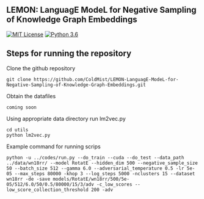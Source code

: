 ## LEMON: LanguagE ModeL for Negative Sampling of Knowledge Graph Embeddings

[![MIT License](https://img.shields.io/badge/License-MIT-green.svg)](https://choosealicense.com/licenses/mit/)
[![Python 3.6](https://img.shields.io/badge/python-3.9-blue.svg)](https://www.python.org/downloads/release/python-390/)

## Steps for running the repository

Clone the github repository
```
git clone https://github.com/ColdMist/LEMON-LanguagE-ModeL-for-Negative-Sampling-of-Knowledge-Graph-Embeddings.git
```
Obtain the datafiles 
```
coming soon
```
Using appropriate data directory run lm2vec.py 
```
cd utils
python lm2vec.py
```
Example command for running scrips
```
python -u ../codes/run.py --do_train --cuda --do_test --data_path ../data/wn18rr/ --model RotatE --hidden_dim 500 --negative_sample_size 50 --batch_size 512 --gamma 6.0 --adversarial_temperature 0.5 -lr 5e-05 --max_steps 80000 -khop 3 --log_steps 5000 -nclusters 15 --dataset wn18rr -de -save models/RotatE/wn18rr/500/5e-05/512/6.0/50/0.5/80000/15/3/adv -c_low_scores --low_score_collection_threshold 200 -adv
```
